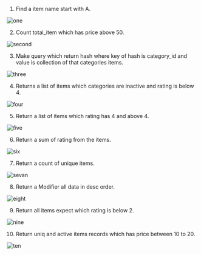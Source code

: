 
1. Find a item name start with A.

![one](https://user-images.githubusercontent.com/125551017/224319434-aa26a752-f2c7-44d4-b998-f39c339574a0.png)

2. Count total_item which has price above 50.

![second](https://user-images.githubusercontent.com/125551017/224319540-64b97687-4eef-483e-9788-cababc525d3a.png)

3. Make query which return hash where key of hash is category_id and value is collection of that categories items.

![three](https://user-images.githubusercontent.com/125551017/224319582-d835fe60-1407-4e77-a77b-37efa5b1be27.png)

4. Returns a list of items which categories are inactive and rating is below 4.

![four](https://user-images.githubusercontent.com/125551017/224319720-1d23b3ab-ce6f-4d1b-bb04-87cc8457c32f.png)

5. Return a list of items which rating has 4 and above 4.

![five](https://user-images.githubusercontent.com/125551017/224319764-1d448a9c-a30a-4c1b-b527-0aa42f32991f.png)

6. Return a sum of rating from the items.
 
 ![six](https://user-images.githubusercontent.com/125551017/224319882-c1a562a9-f69a-4be7-af3c-caa24917ebcd.png)

7. Return a count of unique items.

![sevan](https://user-images.githubusercontent.com/125551017/224319941-8489082b-31f8-4afe-ab47-328bd6914f49.png)

8. Return a Modifier all data in desc order.

![eight](https://user-images.githubusercontent.com/125551017/224320016-4ff1b976-ec4b-45e7-9030-bb3bb4fae0e4.png)

9. Return all items expect which rating is below 2.

![nine](https://user-images.githubusercontent.com/125551017/224320095-4ff4e4aa-e673-49cc-8357-cc0979f712cc.png)

10. Return uniq and active items records which has price between 10 to 20.

![ten](https://user-images.githubusercontent.com/125551017/224320167-11f1c7c0-f815-4678-a82e-eb88d81d7dcf.png)

